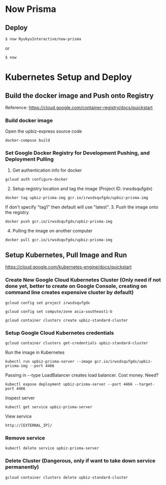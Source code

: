 # Now Prisma

## Deploy

```
$ now RyukyuInteractive/now-prisma
```

or

```
$ now
```
# Kubernetes Setup and Deploy
## Build the docker image and Push onto Registry
Reference: https://cloud.google.com/container-registry/docs/quickstart
### Build docker image
Open the upbiz-express source code
```
docker-compose build
```
### Set Google Docker Registry for Development Pushing, and Deployment Pulling
1. Get authentication info for docker
```
gcloud auth configure-docker
```
2. Setup registry location and tag the image
(Project ID: irwsdsqufgdx)
```
docker tag upbiz-prisma-img gcr.io/irwsdsqufgdx/upbiz-prisma-img
```
If don't specify "tag1" then default will use "latest".
3. Push the image onto the registry
```
docker push gcr.io/irwsdsqufgdx/upbiz-prisma-img
```
4. Pulling the image on another computer
```
docker pull gcr.io/irwsdsqufgdx/upbiz-prisma-img
```
## Setup Kubernetes, Pull Image and Run
https://cloud.google.com/kubernetes-engine/docs/quickstart

### Create New Google Cloud Kubernetes Cluster (Only need if not done yet, better to create on Google Console, creating on command line creates expensive cluster by default)
```
gcloud config set project irwsdsqufgdx
```
```
gcloud config set compute/zone asia-southeast1-b	
```
```
gcloud container clusters create upbiz-standard-cluster
````
### Setup Google Cloud Kubernetes credentials
```
gcloud container clusters get-credentials upbiz-standard-cluster
```

Run the image in Kubernetes
```
kubectl run upbiz-prisma-server --image gcr.io/irwsdsqufgdx/upbiz-prisma-img --port 4466
```
Passing in --type LoadBalancer creates load balancer.  Cost money.  Need?
```
kubectl expose deployment upbiz-prisma-server --port 4466 --target-port 4466
```
Inspect server
```
kubectl get service upbiz-prisma-server
```
View service
```
http://[EXTERNAL_IP]/
```
### Remove service
```
kubectl delete service upbiz-prisma-server
```
### Delete Cluster (Dangerous, only if want to take down service permanently)
```
gcloud container clusters delete upbiz-standard-cluster
```
